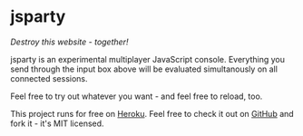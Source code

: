 jsparty
=======
*Destroy this website - together!*

jsparty is an experimental multiplayer JavaScript console. Everything you send
through the input box above will be evaluated simultanously on all connected
sessions.

Feel free to try out whatever you want - and feel free to reload, too.

This project runs for free on [Heroku](https://heroku.com).
Feel free to check it out on [GitHub](https://github.com/nucular/jsparty) and
fork it - it's MIT licensed.
